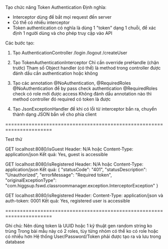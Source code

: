 Tạo chức năng Token Authentication 
Định nghĩa:
+ Interceptor dùng để bắt mọi request đến server
+ Có thể có nhiều interceptor
+ Token authentication có nghĩa là dùng 1 "token" dạng 1 chuỗi, để xác định 1 người dùng và cho phép truy cập vào API

Các bước tạo:
1. Tạo AuthenticationController
/login
/logout
/createUser

2. Tạo TokenAuthenticationInterceptor
Chỉ cần override preHandle (chặn trước)
Tham số Object handler (có thể) là method trong controller được đánh dấu cần authentication hoặc không

3. Tạo các annotation @NoAuthentication, @RequiredRoles
@NoAuthentication để by pass check authentication
@RequiredRoles check có role mới được access
Không đánh dấu annotation nào thì method controller đó required có token là được

4. Tạo JsonExceptionHandler để khi có lỗi từ interceptor bắn ra, chuyển thành dạng JSON bắn về cho phía client

======================================================================

Test thử

GET
localhost:8080/isGuest
Header: N/A hoặc Content-Type: application/json
Kết quả: Yes, guest is accessible

GET
localhost:8080/isRegistered
Header: N/A hoặc Content-Type: application/json
Kết quả:
{
  "statusCode": "401",
  "statusDescription": "Unauthorized",
  "errorMessage": "Required token",
  "originalExceptionType": "com.higgsup.fswd.classroommanager.exception.InterceptorException"
}

GET
localhost:8080/isRegistered
Header: Content-Type: application/json và auth-token: 0001
Kết quả: Yes, registered user is accessible

======================================================================

Ghi chú:
Nên dùng token là UUID hoặc 1 kỹ thuật gen random string ko trùng
Trong bài mẫu này có 2 roles, tùy từng nhóm có thể ko có role hoặc có nhiều hơn
Hệ thống User/Password/Token phải được tạo ra và lưu trong database